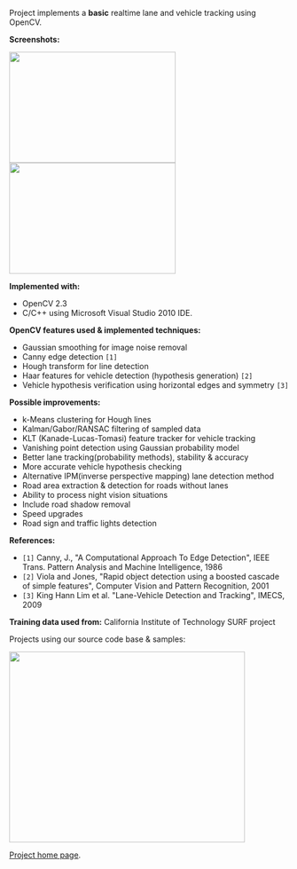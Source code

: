 Project implements a **basic** realtime lane and vehicle tracking using OpenCV.

**Screenshots:**

<img src='http://opencv-lane-vehicle-track.googlecode.com/svn/trunk/img/screen1.png' width='300' height='200' />
<img src='http://opencv-lane-vehicle-track.googlecode.com/svn/trunk/img/screen2.png' width='300' height='200' />

**Implemented with:**
  * OpenCV 2.3
  * C/C++ using Microsoft Visual Studio 2010 IDE.

**OpenCV features used & implemented techniques:**
  * Gaussian smoothing for image noise removal
  * Canny edge detection `[1]`
  * Hough transform for line detection
  * Haar features for vehicle detection (hypothesis generation) `[2]`
  * Vehicle hypothesis verification using horizontal edges and symmetry `[3]`

**Possible improvements:**
  * k-Means clustering for Hough lines
  * Kalman/Gabor/RANSAC filtering of sampled data
  * KLT (Kanade-Lucas-Tomasi) feature tracker for vehicle tracking
  * Vanishing point detection using Gaussian probability model
  * Better lane tracking(probability methods), stability & accuracy
  * More accurate vehicle hypothesis checking
  * Alternative IPM(inverse perspective mapping) lane detection method
  * Road area extraction & detection for roads without lanes
  * Ability to process night vision situations
  * Include road shadow removal
  * Speed upgrades
  * Road sign and traffic lights detection

**References:**
  * `[1]` Canny, J., "A Computational Approach To Edge Detection", IEEE Trans. Pattern Analysis and Machine Intelligence, 1986
  * `[2]` Viola and Jones, "Rapid object detection using a boosted cascade of simple features", Computer Vision and Pattern Recognition, 2001
  * `[3]` King Hann Lim et al. "Lane-Vehicle Detection and Tracking", IMECS, 2009

**Training data used from:** California Institute of Technology SURF project

Projects using our source code base & samples:

<a href='http://www.youtube.com/watch?feature=player_embedded&v=NG3POm989fU' target='_blank'><img src='http://img.youtube.com/vi/NG3POm989fU/0.jpg' width='425' height=344 /></a>

[Project home page](http://www.prodigyproductionsllc.com/articles/programming/lane-detection-with-opencv-and-c/).



